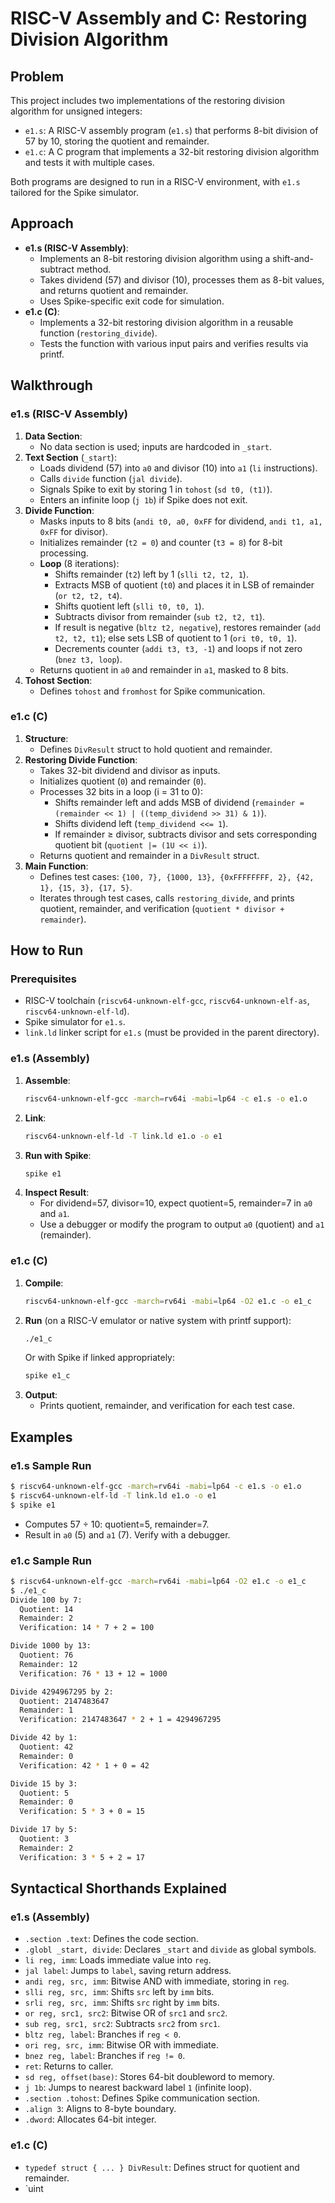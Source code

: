 # RISC-V Assembly and C: Restoring Division Algorithm

## Problem
This project includes two implementations of the restoring division algorithm for unsigned integers:
- `e1.s`: A RISC-V assembly program (`e1.s`) that performs 8-bit division of 57 by 10, storing the quotient and remainder.
- `e1.c`: A C program that implements a 32-bit restoring division algorithm and tests it with multiple cases.

Both programs are designed to run in a RISC-V environment, with `e1.s` tailored for the Spike simulator.

## Approach
- **e1.s (RISC-V Assembly)**:
  - Implements an 8-bit restoring division algorithm using a shift-and-subtract method.
  - Takes dividend (57) and divisor (10), processes them as 8-bit values, and returns quotient and remainder.
  - Uses Spike-specific exit code for simulation.
- **e1.c (C)**:
  - Implements a 32-bit restoring division algorithm in a reusable function (`restoring_divide`).
  - Tests the function with various input pairs and verifies results via printf.

## Walkthrough
### e1.s (RISC-V Assembly)
1. **Data Section**:
   - No data section is used; inputs are hardcoded in `_start`.
2. **Text Section** (`_start`):
   - Loads dividend (57) into `a0` and divisor (10) into `a1` (`li` instructions).
   - Calls `divide` function (`jal divide`).
   - Signals Spike to exit by storing 1 in `tohost` (`sd t0, (t1)`).
   - Enters an infinite loop (`j 1b`) if Spike does not exit.
3. **Divide Function**:
   - Masks inputs to 8 bits (`andi t0, a0, 0xFF` for dividend, `andi t1, a1, 0xFF` for divisor).
   - Initializes remainder (`t2 = 0`) and counter (`t3 = 8`) for 8-bit processing.
   - **Loop** (8 iterations):
     - Shifts remainder (`t2`) left by 1 (`slli t2, t2, 1`).
     - Extracts MSB of quotient (`t0`) and places it in LSB of remainder (`or t2, t2, t4`).
     - Shifts quotient left (`slli t0, t0, 1`).
     - Subtracts divisor from remainder (`sub t2, t2, t1`).
     - If result is negative (`bltz t2, negative`), restores remainder (`add t2, t2, t1`); else sets LSB of quotient to 1 (`ori t0, t0, 1`).
     - Decrements counter (`addi t3, t3, -1`) and loops if not zero (`bnez t3, loop`).
   - Returns quotient in `a0` and remainder in `a1`, masked to 8 bits.
4. **Tohost Section**:
   - Defines `tohost` and `fromhost` for Spike communication.

### e1.c (C)
1. **Structure**:
   - Defines `DivResult` struct to hold quotient and remainder.
2. **Restoring Divide Function**:
   - Takes 32-bit dividend and divisor as inputs.
   - Initializes quotient (`0`) and remainder (`0`).
   - Processes 32 bits in a loop (i = 31 to 0):
     - Shifts remainder left and adds MSB of dividend (`remainder = (remainder << 1) | ((temp_dividend >> 31) & 1)`).
     - Shifts dividend left (`temp_dividend <<= 1`).
     - If remainder ≥ divisor, subtracts divisor and sets corresponding quotient bit (`quotient |= (1U << i)`).
   - Returns quotient and remainder in a `DivResult` struct.
3. **Main Function**:
   - Defines test cases: `{100, 7}, {1000, 13}, {0xFFFFFFFF, 2}, {42, 1}, {15, 3}, {17, 5}`.
   - Iterates through test cases, calls `restoring_divide`, and prints quotient, remainder, and verification (`quotient * divisor + remainder`).

## How to Run
### Prerequisites
- RISC-V toolchain (`riscv64-unknown-elf-gcc`, `riscv64-unknown-elf-as`, `riscv64-unknown-elf-ld`).
- Spike simulator for `e1.s`.
- `link.ld` linker script for `e1.s` (must be provided in the parent directory).

### e1.s (Assembly)
1. **Assemble**:
   ```bash
   riscv64-unknown-elf-gcc -march=rv64i -mabi=lp64 -c e1.s -o e1.o
   ```
2. **Link**:
   ```bash
   riscv64-unknown-elf-ld -T link.ld e1.o -o e1
   ```
3. **Run with Spike**:
   ```bash
   spike e1
   ```
4. **Inspect Result**:
   - For dividend=57, divisor=10, expect quotient=5, remainder=7 in `a0` and `a1`.
   - Use a debugger or modify the program to output `a0` (quotient) and `a1` (remainder).

### e1.c (C)
1. **Compile**:
   ```bash
   riscv64-unknown-elf-gcc -march=rv64i -mabi=lp64 -O2 e1.c -o e1_c
   ```
2. **Run** (on a RISC-V emulator or native system with printf support):
   ```bash
   ./e1_c
   ```
   Or with Spike if linked appropriately:
   ```bash
   spike e1_c
   ```
3. **Output**:
   - Prints quotient, remainder, and verification for each test case.

## Examples
### e1.s Sample Run
```bash
$ riscv64-unknown-elf-gcc -march=rv64i -mabi=lp64 -c e1.s -o e1.o
$ riscv64-unknown-elf-ld -T link.ld e1.o -o e1
$ spike e1
```
- Computes 57 ÷ 10: quotient=5, remainder=7.
- Result in `a0` (5) and `a1` (7). Verify with a debugger.

### e1.c Sample Run
```bash
$ riscv64-unknown-elf-gcc -march=rv64i -mabi=lp64 -O2 e1.c -o e1_c
$ ./e1_c
Divide 100 by 7:
  Quotient: 14
  Remainder: 2
  Verification: 14 * 7 + 2 = 100

Divide 1000 by 13:
  Quotient: 76
  Remainder: 12
  Verification: 76 * 13 + 12 = 1000

Divide 4294967295 by 2:
  Quotient: 2147483647
  Remainder: 1
  Verification: 2147483647 * 2 + 1 = 4294967295

Divide 42 by 1:
  Quotient: 42
  Remainder: 0
  Verification: 42 * 1 + 0 = 42

Divide 15 by 3:
  Quotient: 5
  Remainder: 0
  Verification: 5 * 3 + 0 = 15

Divide 17 by 5:
  Quotient: 3
  Remainder: 2
  Verification: 3 * 5 + 2 = 17
```

## Syntactical Shorthands Explained
### e1.s (Assembly)
- `.section .text`: Defines the code section.
- `.globl _start, divide`: Declares `_start` and `divide` as global symbols.
- `li reg, imm`: Loads immediate value into `reg`.
- `jal label`: Jumps to `label`, saving return address.
- `andi reg, src, imm`: Bitwise AND with immediate, storing in `reg`.
- `slli reg, src, imm`: Shifts `src` left by `imm` bits.
- `srli reg, src, imm`: Shifts `src` right by `imm` bits.
- `or reg, src1, src2`: Bitwise OR of `src1` and `src2`.
- `sub reg, src1, src2`: Subtracts `src2` from `src1`.
- `bltz reg, label`: Branches if `reg < 0`.
- `ori reg, src, imm`: Bitwise OR with immediate.
- `bnez reg, label`: Branches if `reg != 0`.
- `ret`: Returns to caller.
- `sd reg, offset(base)`: Stores 64-bit doubleword to memory.
- `j 1b`: Jumps to nearest backward label `1` (infinite loop).
- `.section .tohost`: Defines Spike communication section.
- `.align 3`: Aligns to 8-byte boundary.
- `.dword`: Allocates 64-bit integer.

### e1.c (C)
- `typedef struct { ... } DivResult`: Defines struct for quotient and remainder.
- `uint